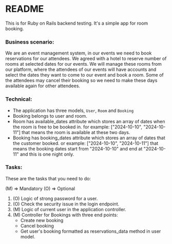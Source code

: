 # README

This is for Ruby on Rails backend testing. It's a simple app for room booking.

### Business scenario:

We are an event management system, in our events we need to book reservations for our attendees. We agreed with a hotel to reserve number of rooms at selected dates for our events.
We will manage these rooms from our platform, where the attendees of our events will have accounts and select the dates they want to come to our event and book a room. Some of the attendees may cancel their booking so we need to make these days available again for other attendees.

### Technical:

- The application has three models, `User`, `Room` and `Booking`
- Booking belongs to user and room.
- Room has available_dates attribute which stores an array of dates when the room is free to be booked in. for example: ["2024-10-10", "2024-10-11"] that means the room is available at these two days.
- Booking has booking_dates attribute which stores an array of dates that the customer booked. or example: ["2024-10-10", "2024-10-11"] that means the booking dates start from "2024-10-10" and end at "2024-10-11" and this is one night only.

### Tasks:

These are the tasks that you need to do:

(M) => Mandatory
(O) => Optional

1. (O) Logic of strong password for a user.
2. (O) Check the security issue in the login endpoint.
3. (M) Logic of current user in the application controller.
4. (M) Controller for Bookings with three end points:
   - Create new booking
   - Cancel booking
   - Get user's booking formatted as reservations_data method in user model.
